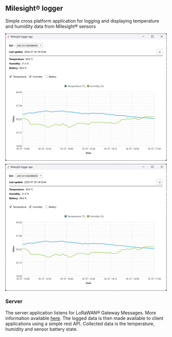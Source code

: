 ## Milesight® logger

Simple cross platform application for logging and displaying temperature and humidity data from Milesight® sensors 

<div style="display: flex; flex-wrap: wrap; justify-content: center; gap: 10px">
	<img src="/assets/app1.png" style="min-width: 250px; max-width: 600px"/>
	<img src="/assets/app1.png"style="min-width: 250px; max-width: 600px"/>
</div>


### Server
The server application listens for LoRaWAN® Gateway Messages. More information available [here](https://docs.loriot.io/space/NMS/6032911/Gateway+Message). 
The logged data is then made available to client applications using a simple rest API. Collected data is the temperature, humidity and sensor battery state.